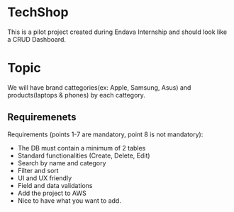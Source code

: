 # TechShop

This is a pilot project created during Endava Internship and should look like a CRUD Dashboard. 

# Topic

We will have brand cattegories(ex: Apple, Samsung, Asus) and products(laptops & phones) by each cattegory.

## Requiremenets

Requirements (points 1-7 are mandatory, point 8 is not mandatory):
- The DB must contain a minimum of 2 tables
- Standard functionalities (Create, Delete, Edit)
- Search by name and category
- Filter and sort
- UI and UX friendly
- Field and data validations
- Add the project to AWS
- Nice to have what you want to add.
